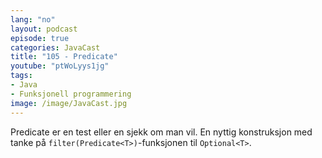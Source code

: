 ```yaml
---
lang: "no"
layout: podcast
episode: true
categories: JavaCast
title: "105 - Predicate"
youtube: "ptWoLyys1jg"
tags:
- Java
- Funksjonell programmering
image: /image/JavaCast.jpg
---
```


Predicate er en test eller en sjekk om man vil.
En nyttig konstruksjon med tanke på `filter(Predicate<T>)`-funksjonen til `Optional<T>`.